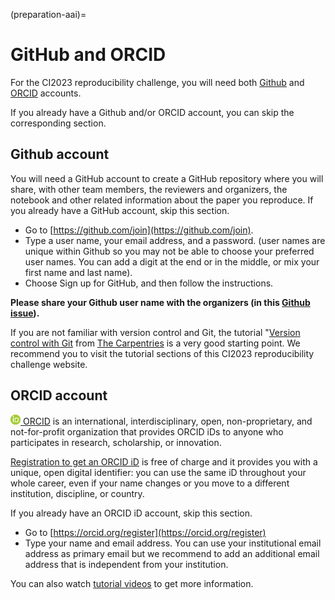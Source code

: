 (preparation-aai)=

# GitHub and ORCID

For the CI2023 reproducibility challenge, you will need both [Github](https://github.com) and [ORCID](https://orcid.org) accounts. 

If you already have a Github and/or ORCID account, you can skip the corresponding section.

## Github account

You will need a GitHub account to create a GitHub repository where you will share, with other team members, the reviewers and organizers, the notebook and other related information about the paper you reproduce. If you already have a GitHub account, skip this section.

- Go to [https://github.com/join](https://github.com/join).
- Type a user name, your email address, and a password. (user names are unique within Github so you may not be able to choose your preferred user names. You can add a digit at the end or in the middle, or mix your first name and last name).
- Choose Sign up for GitHub, and then follow the instructions.

**Please share your Github user name with the organizers (in this [Github issue](TBD)).**

If you are not familiar with version control and Git, the tutorial "[Version control with Git](https://swcarpentry.github.io/git-novice) from [The Carpentries](https://carpentries.org) is a very good starting point. We recommend you to visit the tutorial sections of this CI2023 reproducibility challenge website. 

## ORCID account

[![ORCID iD](../figures/ORCIDiD_icon16x16.png) ORCID](https://orcid.org) is an international, interdisciplinary, open, non-proprietary, and not-for-profit organization that provides ORCID iDs to anyone who participates in research, scholarship, or innovation.

[Registration to get an ORCID iD](https://orcid.org/register) is free of charge and it provides you with a unique, open digital identifier: you can use the same iD throughout your whole career, even if your name changes or you move to a different institution, discipline, or country. 

If you already have an ORCID iD account, skip this section.

- Go to [https://orcid.org/register](https://orcid.org/register)
- Type your name and email address. You can use your institutional email address as primary email but we recommend to add an additional email address that is independent from your institution.

You can also watch [tutorial videos](https://info.orcid.org/video-tutorials/) to get more information.